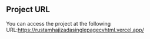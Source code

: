 ## Project URL

You can access the project at the following URL:https://rustamhajizadasinglepagecvhtml.vercel.app/
